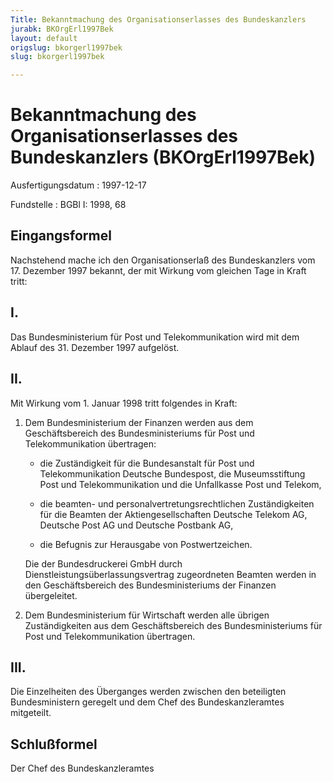 ```yaml
---
Title: Bekanntmachung des Organisationserlasses des Bundeskanzlers
jurabk: BKOrgErl1997Bek
layout: default
origslug: bkorgerl1997bek
slug: bkorgerl1997bek

---
```


# Bekanntmachung des Organisationserlasses des Bundeskanzlers (BKOrgErl1997Bek)

Ausfertigungsdatum
:   1997-12-17

Fundstelle
:   BGBl I: 1998, 68



## Eingangsformel

Nachstehend mache ich den Organisationserlaß des Bundeskanzlers vom
17\. Dezember 1997 bekannt, der mit Wirkung vom gleichen Tage in Kraft
tritt:


## I.

Das Bundesministerium für Post und Telekommunikation wird mit dem
Ablauf des 31. Dezember 1997 aufgelöst.


## II.

Mit Wirkung vom 1. Januar 1998 tritt folgendes in Kraft:

1.  Dem Bundesministerium der Finanzen werden aus dem Geschäftsbereich des
    Bundesministeriums für Post und Telekommunikation übertragen:

    -   die Zuständigkeit für die Bundesanstalt für Post und Telekommunikation
        Deutsche Bundespost, die Museumsstiftung Post und Telekommunikation
        und die Unfallkasse Post und Telekom,


    -   die beamten- und personalvertretungsrechtlichen Zuständigkeiten für
        die Beamten der Aktiengesellschaften Deutsche Telekom AG, Deutsche
        Post AG und Deutsche Postbank AG,


    -   die Befugnis zur Herausgabe von Postwertzeichen.




    Die der Bundesdruckerei GmbH durch Dienstleistungsüberlassungsvertrag
    zugeordneten Beamten werden in den Geschäftsbereich des
    Bundesministeriums der Finanzen übergeleitet.


2.  Dem Bundesministerium für Wirtschaft werden alle übrigen
    Zuständigkeiten aus dem Geschäftsbereich des Bundesministeriums für
    Post und Telekommunikation übertragen.





## III.

Die Einzelheiten des Überganges werden zwischen den beteiligten
Bundesministern geregelt und dem Chef des Bundeskanzleramtes
mitgeteilt.


## Schlußformel

Der Chef des Bundeskanzleramtes

